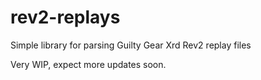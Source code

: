 # rev2-replays
Simple library for parsing Guilty Gear Xrd Rev2 replay files

Very WIP, expect more updates soon.
